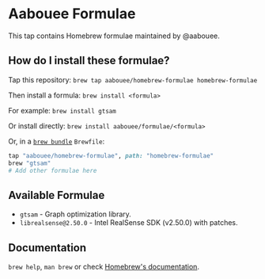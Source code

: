 # Aabouee Formulae

This tap contains Homebrew formulae maintained by @aabouee.

## How do I install these formulae?

Tap this repository:
`brew tap aabouee/homebrew-formulae homebrew-formulae`

Then install a formula:
`brew install <formula>`

For example:
`brew install gtsam`

Or install directly:
`brew install aabouee/formulae/<formula>`

Or, in a [`brew bundle`](https://github.com/Homebrew/homebrew-bundle) `Brewfile`:

```ruby
tap "aabouee/homebrew-formulae", path: "homebrew-formulae"
brew "gtsam"
# Add other formulae here
```

## Available Formulae

*   `gtsam` - Graph optimization library.
*   `librealsense@2.50.0` - Intel RealSense SDK (v2.50.0) with patches.

## Documentation

`brew help`, `man brew` or check [Homebrew's documentation](https://docs.brew.sh).
